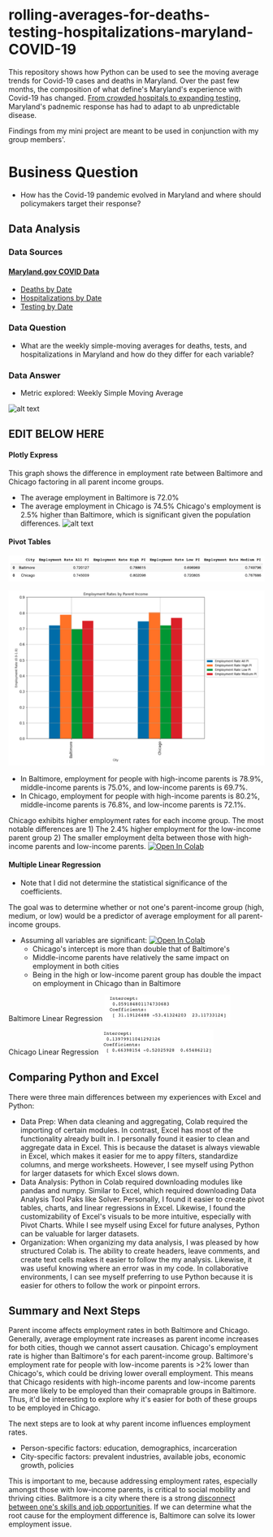 # rolling-averages-for-deaths-testing-hospitalizations-maryland-COVID-19
This repository shows how Python can be used to see the moving average trends for Covid-19 cases and deaths in Maryland. Over the past few months, the composition of what define's Maryland's experience with Covid-19 has changed. [From crowded hospitals to expanding testing](https://www.wbaltv.com/article/timeline-coronavirus-in-maryland/31394971), Maryland's padnemic response has had to adapt to ab unpredictable disease. 

Findings from my mini project are meant to be used in conjunction with my group members'. 

# Business Question

- How has the Covid-19 pandemic evolved in Maryland and where should policymakers target their response? 

## Data Analysis
### Data Sources
#### [Maryland.gov COVID Data](https://coronavirus.maryland.gov/datasets/md-covid-19-data-dashboard)
- [Deaths by Date](https://github.com/matthewprk/rolling-averages-for-deaths-testing-hospitalizations-maryland-COVID-19/blob/main/MDC19_DeathsbyDate.csv) 
- [Hospitalizations by Date](https://github.com/matthewprk/rolling-averages-for-deaths-testing-hospitalizations-maryland-COVID-19/blob/main/MDC19_HospitalizationsByDate.csv) 
- [Testing by Date](https://github.com/matthewprk/rolling-averages-for-deaths-testing-hospitalizations-maryland-COVID-19/blob/main/MDC19_TestingbyDate.csv) 

### Data Question

- What are the weekly simple-moving averages for deaths, tests, and hospitalizations in Maryland and how do they differ for each variable?

### Data Answer
- Metric explored: Weekly Simple Moving Average 


![alt text](https://github.com/matthewprk/rolling-averages-for-deaths-testing-hospitalizations-maryland-COVID-19/blob/main/SMA.png) 


## EDIT BELOW HERE





#### Plotly Express
This graph shows the difference in employment rate between Baltimore and Chicago factoring in all parent income groups. 
- The average employment in Baltimore is 72.0%
- The average employment in Chicago is 74.5%
Chicago's employment is 2.5% higher than Baltimore, which is significant given the population differences. 
![alt text](https://github.com/matthewprk/rolling-averages-for-deaths-testing-hospitalizations-maryland-COVID-19/blob/main/SMA.png) 





#### Pivot Tables
![alt text](https://github.com/matthewprk/comparing-baltimore-and-chicago-employment-rates-based-on-parent-income-using-PYTHON/blob/main/Screen%20Shot%202020-11-22%20at%205.53.39%20PM.png)

![alt text](https://github.com/matthewprk/comparing-baltimore-and-chicago-employment-rates-based-on-parent-income-using-PYTHON/blob/main/Screen%20Shot%202020-11-22%20at%205.54.44%20PM.png)

- In Baltimore, employment for people with high-income parents is 78.9%, middle-income parents is 75.0%, and low-income parents is 69.7%.
- In Chicago, employment for people with high-income parents is 80.2%, middle-income parents is 76.8%, and low-income parents is 72.1%.

Chicago exhibits higher employment rates for each income group. The most notable differences are 1) The 2.4% higher employment for the low-income parent group 2) The smaller employment delta between those with high-income parents and low-income parents. [![Open In Colab](https://colab.research.google.com/assets/colab-badge.svg)](https://colab.research.google.com/drive/1OydoEiz-Q99r4Tz1ehHyobecL2W-I3VW?usp=sharing)

#### Multiple Linear Regression
* Note that I did not determine the statistical significance of the coefficients. 

The goal was to determine whether or not one's parent-income group (high, medium, or low) would be a predictor of average employment for all parent-income groups. 
- Assuming all variables are significant: [![Open In Colab](https://colab.research.google.com/assets/colab-badge.svg)](https://colab.research.google.com/drive/1OydoEiz-Q99r4Tz1ehHyobecL2W-I3VW?usp=sharing)
  - Chicago's intercept is more than double that of Baltimore's
  - Middle-income parents have relatively the same impact on employment in both cities
  - Being in the high or low-income parent group has double the impact on employment in Chicago than in Baltimore
  
Baltimore Linear Regression
![alt text](https://github.com/matthewprk/comparing-baltimore-and-chicago-employment-rates-based-on-parent-income-using-PYTHON/blob/main/Screen%20Shot%202020-11-22%20at%205.56.15%20PM.png)

Chicago Linear Regression
![alt text](https://github.com/matthewprk/comparing-baltimore-and-chicago-employment-rates-based-on-parent-income-using-PYTHON/blob/main/Screen%20Shot%202020-11-22%20at%205.57.21%20PM.png)

## Comparing Python and Excel
There were three main differences between my experiences with Excel and Python:
- Data Prep: When data cleaning and aggregating, Colab required the importing of certain modules. In contrast, Excel has most of the functionality already built in. I personally found it easier to clean and aggregate data in Excel. This is because the dataset is always viewable in Excel, which makes it easier for me to appy filters, standardize columns, and merge worksheets. However, I see myself using Python for larger datasets for which Excel slows down. 
- Data Analysis: Python in Colab required downloading modules like pandas and numpy. Similar to Excel, which required downloading Data Analysis Tool Paks like Solver. Personally, I found it easier to create pivot tables, charts, and linear regressions in Excel. Likewise, I found the customizability of Excel's visuals to be more intuitive, especially with Pivot Charts. While I see myself using Excel for future analyses, Python can be valuable for larger datasets.
- Organization: When organizing my data analysis, I was pleased by how structured Colab is. The ability to create headers, leave comments, and create text cells makes it easier to follow the my analysis. Likewise, it was useful knowing where an error was in my code. In collaborative environments, I can see myself preferring to use Python because it is easier for others to follow the work or pinpoint errors. 

## Summary and Next Steps 
Parent income affects employment rates in both Baltimore and Chicago. Generally, average employment rate increases as parent income increases for both cities, though we cannot assert causation. Chicago's employment rate is higher than Baltimore's for each parent-income group. Baltimore's employment rate for people with low-income parents is >2% lower than Chicago's, which could be driving lower overall employment. This means that Chicago residents with high-income parents and low-income parents are more likely to be employed than their comaprable groups in Baltimore. Thus, it'd be interesting to explore why it's easier for both of these groups to be employed in Chicago. 

The next steps are to look at why parent income influences employment rates. 
- Person-specific factors: education, demographics, incarceration 
- City-specific factors: prevalent industries, available jobs, economic growth, policies

This is important to me, because addressing employment rates, especially amongst those with low-income parents, is critical to social mobility and thriving cities. Balitmore is a city where there is a strong [disconnect between one's skills and job opportunities](https://www.baltimoresun.com/opinion/op-ed/bs-ed-op-0115-baltimore-unemployment-20200115-urcqmi467vcqnlw4usgtonzwja-story.html). If we can determine what the root cause for the employment difference is, Baltimore can solve its lower employment issue. 
